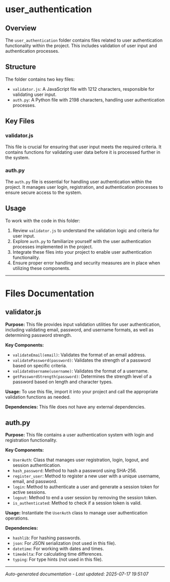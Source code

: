 # user_authentication

## Overview
The `user_authentication` folder contains files related to user authentication functionality within the project. This includes validation of user input and authentication processes.

## Structure
The folder contains two key files:
- `validator.js`: A JavaScript file with 1212 characters, responsible for validating user input.
- `auth.py`: A Python file with 2198 characters, handling user authentication processes.

## Key Files
### validator.js
This file is crucial for ensuring that user input meets the required criteria. It contains functions for validating user data before it is processed further in the system.

### auth.py
The `auth.py` file is essential for handling user authentication within the project. It manages user login, registration, and authentication processes to ensure secure access to the system.

## Usage
To work with the code in this folder:
1. Review `validator.js` to understand the validation logic and criteria for user input.
2. Explore `auth.py` to familiarize yourself with the user authentication processes implemented in the project.
3. Integrate these files into your project to enable user authentication functionality.
4. Ensure proper error handling and security measures are in place when utilizing these components.

---

# Files Documentation

## validator.js

**Purpose:** This file provides input validation utilities for user authentication, including validating email, password, and username formats, as well as determining password strength.

**Key Components:**
- `validateEmail(email)`: Validates the format of an email address.
- `validatePassword(password)`: Validates the strength of a password based on specific criteria.
- `validateUsername(username)`: Validates the format of a username.
- `getPasswordStrength(password)`: Determines the strength level of a password based on length and character types.

**Usage:** To use this file, import it into your project and call the appropriate validation functions as needed.

**Dependencies:** This file does not have any external dependencies.

## auth.py

**Purpose:** This file contains a user authentication system with login and registration functionality.

**Key Components:**
- `UserAuth`: Class that manages user registration, login, logout, and session authentication.
- `hash_password`: Method to hash a password using SHA-256.
- `register_user`: Method to register a new user with a unique username, email, and password.
- `login`: Method to authenticate a user and generate a session token for active sessions.
- `logout`: Method to end a user session by removing the session token.
- `is_authenticated`: Method to check if a session token is valid.

**Usage:** Instantiate the `UserAuth` class to manage user authentication operations.

**Dependencies:**
- `hashlib`: For hashing passwords.
- `json`: For JSON serialization (not used in this file).
- `datetime`: For working with dates and times.
- `timedelta`: For calculating time differences.
- `typing`: For type hints (not used in this file).

---
*Auto-generated documentation - Last updated: 2025-07-17 19:51:07*
